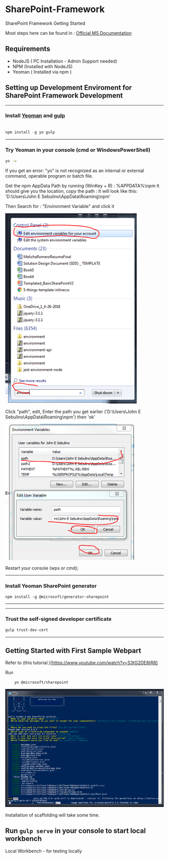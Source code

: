 # SharePoint-Framework

SharePoint Framework Getting Started

Most steps here can be found in : [Official MS Documentation](https://docs.microsoft.com/en-us/sharepoint/dev/spfx/set-up-your-development-environment)

## Requirements

- NodeJS ( PC Installation - Admin Support needed)
- NPM (Installed with NodeJS)
- Yeoman ( Installed via npm )

## Setting up Development Enviroment for SharePoint Framework Development

---

### Install [Yeoman](https://yeoman.io) and [gulp](https://gulpjs.com/)

```js

npm install -g yo gulp

```

---

### Try Yeoman in your console (cmd or WindowsPowerShell)

```cmd
yo -v
```

If you get an error: "yo" is not recognized as an internal or external command, operable program or batch file.

Get the npm AppData Path by running (WinKey + R) : %APPDATA%\npm
It should give you the location, copy the path : It will look like this: 'D:\Users\John E Sebulino\AppData\Roaming\npm'

Then Search for : "Environment Variable" and click it

![env](images/env.PNG)

Click "path", edit, Enter the path you get earlier ('D:\Users\John E Sebulino\AppData\Roaming\npm') then 'ok'

![env](images/env2.PNG)

Restart your console (wps or cmd);

---

### Install Yeoman SharePoint generator

```
npm install -g @microsoft/generator-sharepoint
```

---

---

### Trust the self-signed developer certificate

```sh
gulp trust-dev-cert
```

---

## Getting Started with First Sample Webpart

Refer to (this tutorial.)[https://www.youtube.com/watch?v=S3tG2DE8tR8]

Run

```
    yo @microsoft/sharepoint
```

![Sample Yo](images/yo.PNG)

Installation of scaffolding will take some time.

## Run `gulp serve` in your console to start local workbench

Local Workbench - for testing locally
